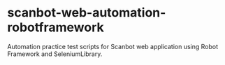 # scanbot-web-automation-robotframework
Automation practice test scripts for Scanbot web application using Robot Framework and SeleniumLibrary. 
